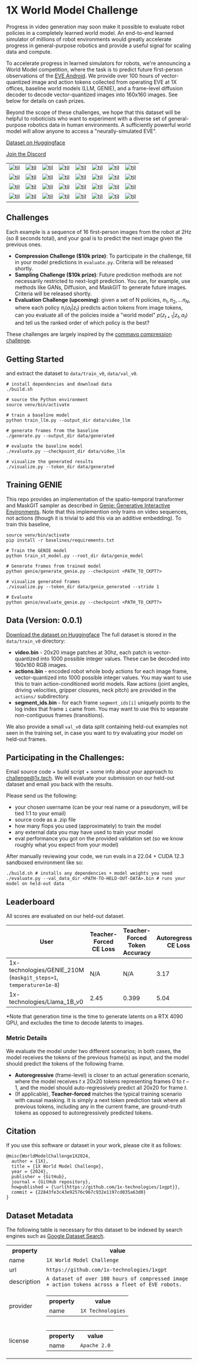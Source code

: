 # 1X World Model Challenge

Progress in video generation may soon make it possible to evaluate robot policies in a completely learned world model. An end-to-end learned simulator of millions of robot environments would greatly accelerate progress in general-purpose robotics and provide a useful signal for scaling data and compute.

To accelerate progress in learned simulators for robots, we're announcing a World Model competition, where the task is to predict future first-person observations of the [EVE Android](https://www.1x.tech/androids/eve). We provide over 100 hours of vector-quantized image and action tokens collected from operating EVE at 1X offices, baseline world models (LLM, GENIE), and a frame-level diffusion decoder to decode vector-quantized images into 160x160 images. See below for details on cash prizes.

Beyond the scope of these challenges, we hope that this dataset will be helpful to roboticists who want to experiment with a diverse set of general-purpose robotics data in human environments. A sufficiently powerful world model will allow anyone to access a "neurally-simulated EVE".

[Dataset on Huggingface](https://huggingface.co/datasets/1x-technologies/worldmodel)

[Join the Discord](https://discord.gg/UMnzbTkw)


|||||||||
|---|---|---|---|---|---|---|---|
|![til](./assets/generated_offset2521107.gif)|![til](./assets/generated_offset6722954.gif)|![til](./assets/generated_offset8963939.gif)|![til](./assets/generated_offset3734974.gif)|![til](./assets/generated_offset8777190.gif)|![til](./assets/generated_offset4855467.gif)|![til](./assets/generated_offset5789210.gif)|![til](./assets/generated_offset186748.gif)|
|![til](./assets/generated_offset9617559.gif)|![til](./assets/generated_offset6629580.gif)|![til](./assets/generated_offset11485047.gif)|![til](./assets/generated_offset93374.gif)|![til](./assets/generated_offset4762092.gif)|![til](./assets/generated_offset3454851.gif)|![til](./assets/generated_offset7843446.gif)|![til](./assets/generated_offset5322338.gif)|
|![til](./assets/generated_offset4481969.gif)|![til](./assets/generated_offset2707856.gif)|![til](./assets/generated_offset8030195.gif)|![til](./assets/generated_offset10457929.gif)|![til](./assets/generated_offset2054236.gif)|![til](./assets/generated_offset8683816.gif)|![til](./assets/generated_offset5415713.gif)|![til](./assets/generated_offset10364554.gif)|
|![til](./assets/generated_offset2427733.gif)|![til](./assets/generated_offset7563323.gif)|![til](./assets/generated_offset1120492.gif)|![til](./assets/generated_offset11858544.gif)|![til](./assets/generated_offset7469949.gif)|![til](./assets/generated_offset9524185.gif)|![til](./assets/generated_offset2240984.gif)|![til](./assets/generated_offset9710934.gif)|

## Challenges

Each example is a sequence of 16 first-person images from the robot at 2Hz (so 8 seconds total), and your goal is to predict the next image given the previous ones.

- **Compression Challenge ($10k prize)**: To participate in the challenge, fill in your model predictions in `evaluate.py`. Criteria will be released shortly.
- **Sampling Challenge ($10k prize)**: Future prediction methods are not necessarily restricted to next-logit prediction. You can, for example, use methods like GANs, Diffusion, and MaskGIT to generate future images. Criteria will be released shortly.
- **Evaluation Challenge (upcoming)**: given a set of N policies, $\pi_1, \pi_2, ... \pi_N$, where each policy $\pi_i(a_t|z_t)$ predicts action tokens from image tokens, can you evaluate all of the policies inside a "world model" $p(z_{t+1}|z_t, a_t)$ and tell us the ranked order of which policy is the best?

These challenges are largely inspired by the [commavq compression challenge](https://github.com/commaai/commavq).

## Getting Started

 and extract the dataset to `data/train_v0`, `data/val_v0`.

```
# install dependencies and download data
./build.sh 

# source the Python environment
source venv/bin/activate

# train a baseline model
python train_llm.py --output_dir data/video_llm 

# generate frames from the baseline
./generate.py --output_dir data/generated

# evaluate the baseline model
./evaluate.py --checkpoint_dir data/video_llm

# visualize the generated results
./visualize.py --token_dir data/generated 
```

## Training GENIE

This repo provides an implementation of the spatio-temporal transformer and MaskGIT sampler as described in [Genie: Generative Interactive Environments](https://arxiv.org/abs/2402.15391). Note that this implemention only trains on video sequences, not actions (though it is trivial to add this via an additive embedding). To train this baseline, 

```
source venv/bin/activate
pip install -r baselines/requirements.txt

# Train the GENIE model
python train_st_model.py --root_dir data/genie_model

# Generate frames from trained model
python genie/generate_genie.py --checkpoint <PATH_TO_CKPT?>

# visualize generated frames
./visualize.py --token_dir data/genie_generated --stride 1

# Evaluate
python genie/evaluate_genie.py --checkpoint <PATH_TO_CKPT?>

```

## Data (Version: 0.0.1)
[Download the dataset on Huggingface](https://huggingface.co/datasets/1x-technologies/worldmodel)
The full dataset is stored in the `data/train_v0` directory:

- **video.bin** - 20x20 image patches at 30hz, each patch is vector-quantized into 1000 possible integer values. These can be decoded into 160x160 RGB images.
- **actions.bin** - encoded robot whole body actions for each image frame, vector-quantized into 1000 possible integer values. You may want to use this to train action-conditioned world models. Raw actions (joint angles, driving velocities, gripper closures, neck pitch) are provided in the `actions/` subdirectory. 
- **segment_ids.bin** - for each frame `segment_ids[i]` uniquely points to the log index that frame `i` came from. You may want to use this to separate non-contiguous frames (transitions).

We also provide a small `val_v0` data split containing held-out examples not seen in the training set, in case you want to try evaluating your model on held-out frames.

## Participating in the Challenges: 

Email source code + build script + some info about your approach to challenge@1x.tech. We will evaluate your submission on our held-out dataset and email you back with the results. 

Please send us the following:
- your chosen username (can be your real name or a pseudonym, will be tied 1:1 to your email)
- source code as a .zip file
- how many flops you used (approximately) to train the model
- any external data you may have used to train your model
- eval performance you got on the provided validation set (so we know roughly what you expect from your model)

After manually reviewing your code, we run evals in a 22.04 + CUDA 12.3 sandboxed environment like so:

```
./build.sh # installs any dependencies + model weights you need
./evaluate.py --val_data_dir <PATH-TO-HELD-OUT-DATA>.bin # runs your model on held-out data
```

## Leaderboard

All scores are evaluated on our held-out dataset.

| **User**                                                           | **Teacher-Forced CE Loss** | **Teacher-Forced Token Accuracy** | **Autoregressive CE Loss** | **Autoregressive Token Accuracy** | **Autoregressive LPIPS** | **Generation Time\* (secs/frame)** |
|--------------------------------------------------------------------|----------------------------|-----------------------------------|----------------------------|-----------------------------------|--------------------------|------------------------------------|
| 1x-technologies/GENIE_210M (`maskgit_steps=1`, `temperature=1e-8`) | N/A                        | N/A                               | 3.17                       | 0.319                             | 0.20                     | 0.085                              |
| 1x-technologies/Llama_1B_v0                                        | 2.45                       | 0.399                             | 5.04                       | 0.269                             | 0.23                     | 2.22                               |

*Note that generation time is the time to generate latents on a RTX 4090 GPU, and excludes the time to decode latents to images.

### Metric Details
We evaluate the model under two different scenarios; in both cases, the model receives the tokens of the previous frame(s) as input, 
and the model should predict the tokens of the following frame. 
- **Autoregressive** (frame-level) is closer to an actual generation scenario, where the model receives $t$ x 20x20 tokens representing frames 0 to $t - 1$, 
and the model should auto-regressively predict all 20x20 for frame $t$.
- (If applicable), **Teacher-forced** matches the typical training scenario with causal masking. 
It is simply a next token prediction task where all previous tokens, including any in the current frame, are ground-truth tokens as opposed to autoregressively predicted tokens.


## Citation

If you use this software or dataset in your work, please cite it as follows:

```
@misc{WorldModelChallenge1X2024,
  author = {1X},
  title = {1X World Model Challenge},
  year = {2024},
  publisher = {GitHub},
  journal = {GitHub repository},
  howpublished = {\url{https://github.com/1x-technologies/1xgpt}},
  commit = {22843fe3c43e92576c967c932e1197cd035a63d0}
}
```

## Dataset Metadata
The following table is necessary for this dataset to be indexed by search
engines such as <a href="https://g.co/datasetsearch">Google Dataset Search</a>.
<div itemscope itemtype="http://schema.org/Dataset">
<table>
  <tr>
    <th>property</th>
    <th>value</th>
  </tr>
  <tr>
    <td>name</td>
    <td><code itemprop="name">1X World Model Challenge</code></td>
  </tr>
  <tr>
    <td>url</td>
    <td><code itemprop="url">https://github.com/1x-technologies/1xgpt</code></td>
  </tr>
  <tr>
    <td>description</td>
    <td><code itemprop="description">A dataset of over 100 hours of compressed image + action tokens across a fleet of EVE robots.</code></td>
  </tr>
  <tr>
    <td>provider</td>
    <td>
      <div itemscope itemtype="http://schema.org/Organization" itemprop="provider">
        <table>
          <tr>
            <th>property</th>
            <th>value</th>
          </tr>
          <tr>
            <td>name</td>
            <td><code itemprop="name">1X Technologies</code></td>
          </tr>
        </table>
      </div>
    </td>
  </tr>
  <tr>
    <td>license</td>
    <td>
      <div itemscope itemtype="http://schema.org/CreativeWork" itemprop="license">
        <table>
          <tr>
            <th>property</th>
            <th>value</th>
          </tr>
          <tr>
            <td>name</td>
            <td><code itemprop="name">Apache 2.0</code></td>
          </tr>
        </table>
      </div>
    </td>
  </tr>
</table>
</div>